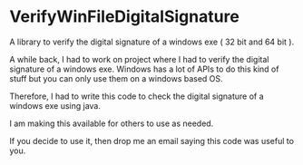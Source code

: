 # VerifyWinFileDigitalSignature

A library to verify the digital signature of a windows exe ( 32 bit and 64 bit ).

A while back, I had to work on project where I had to verify the digital signature 
of a windows exe. Windows has a lot of APIs to do this kind of stuff but you can only 
use them on a windows based OS.

Therefore, I had to write this code to check the digital signature of a windows exe using java.

I am making this available for others to use as needed.

If you decide to use it, then drop me an email saying this code was useful to you.
